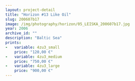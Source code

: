 ```yaml
---
layout: project-detail
title: "Horizon #13 Like Oil"
slug: 200607b17
image: /img/photography/horizon/05_LEISKA_200607b17.jpg
year: 2006
archive_id: ""
description: "Baltic Sea"
prints: 
-   variable: 4zu3_small
    price: "120,00 €"
-   variable: 4zu3_medium
    price: "750,00 €"
-   variable: 4zu3_large
    price: "900,00 €"
---
```

